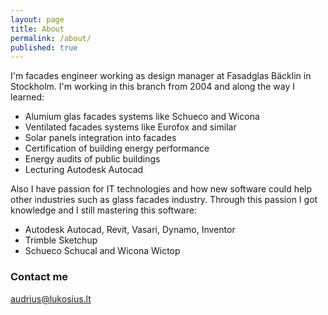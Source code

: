 ```yaml
---
layout: page
title: About
permalink: /about/
published: true
---
```


I'm facades engineer working as design manager at Fasadglas Bäcklin in Stockholm. I'm working in this branch from 2004 and along the way I learned:

- Alumium glas facades systems like Schueco and Wicona
- Ventilated facades systems like Eurofox and similar
- Solar panels integration into facades
- Certification of building energy performance
- Energy audits of public buildings
- Lecturing Autodesk Autocad


Also I have passion for IT technologies and how new software could help other industries such as glass facades industry. Through this passion I got knowledge and I still mastering this software:

- Autodesk Autocad, Revit, Vasari, Dynamo, Inventor
- Trimble Sketchup
- Schueco Schucal and Wicona Wictop


### Contact me

[audrius@lukosius.lt](mailto:audrius@lukosius.lt)
